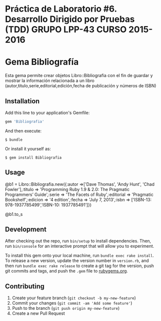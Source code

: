 
# Práctica de Laboratorio #6. Desarrollo Dirigido por Pruebas (TDD)  GRUPO LPP-43 CURSO 2015-2016

# Gema  Bibliografía

 Esta gema permite crear objetos Libro::Bibliografia con el fin de guardar y mostrar la información relacionada a un libro (autor,titulo,serie,editorial,edición,fecha de publicación y números de ISBN) 

## Installation

Add this line to your application's Gemfile:

```ruby
gem 'Bibliografia'
```

And then execute:

    $ bundle

Or install it yourself as:

    $ gem install Bibliografia

## Usage

 @b1 = Libro::Bibliografia.new({:autor =>['Dave Thomas', 'Andy Hunt', 'Chad Fowler'],:titulo => 'Programming Ruby 1.9 & 2.0: The Pragmatic Programmers’ Guide',:serie => 'The Facets of Ruby',:editorial => 'Pragmatic Bookshelf',:edicion => '4 edition',:fecha => 'July 7, 2013',:isbn => ['ISBN-13: 978-1937785499','ISBN-10: 1937785491']})
			
  @b1.to_s

## Development

After checking out the repo, run `bin/setup` to install dependencies. Then, run `bin/console` for an interactive prompt that will allow you to experiment.

To install this gem onto your local machine, run `bundle exec rake install`. To release a new version, update the version number in `version.rb`, and then run `bundle exec rake release` to create a git tag for the version, push git commits and tags, and push the `.gem` file to [rubygems.org](https://rubygems.org).

## Contributing


1. Create your feature branch (`git checkout -b my-new-feature`)
2. Commit your changes (`git commit -am 'Add some feature'`)
3. Push to the branch (`git push origin my-new-feature`)
4. Create a new Pull Request
